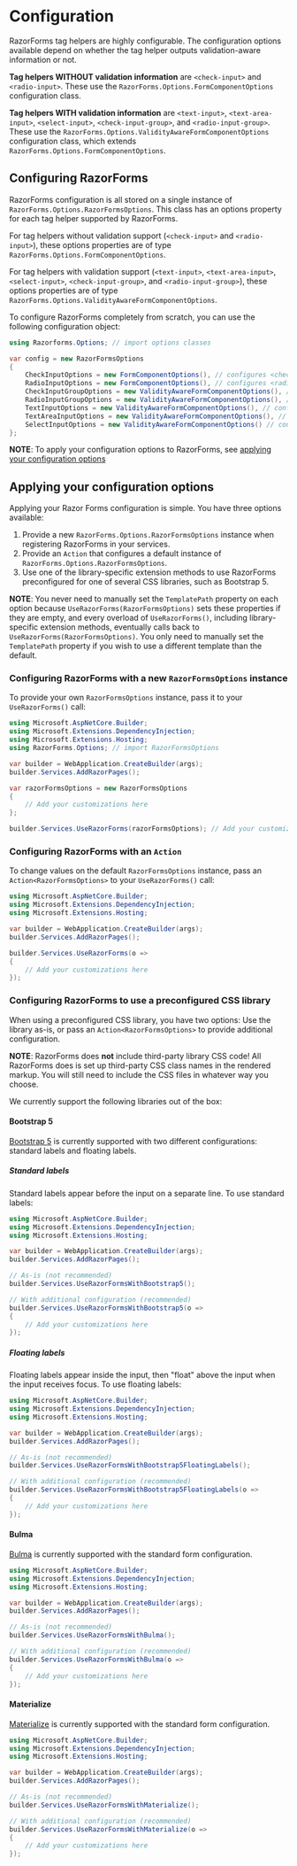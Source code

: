 # Configuration

RazorForms tag helpers are highly configurable. The configuration options available depend on whether the tag helper outputs validation-aware information or not.

**Tag helpers WITHOUT validation information** are `<check-input>` and `<radio-input>`. These use the `RazorForms.Options.FormComponentOptions` configuration class.

**Tag helpers WITH validation information** are `<text-input>`, `<text-area-input>`, `<select-input>`, `<check-input-group>`, and `<radio-input-group>`. These use the `RazorForms.Options.ValidityAwareFormComponentOptions` configuration class, which extends `RazorForms.Options.FormComponentOptions`.

## Configuring RazorForms

RazorForms configuration is all stored on a single instance of `RazorForms.Options.RazorFormsOptions`. This class has an options property for each tag helper supported by RazorForms.

For tag helpers without validation support (`<check-input>` and `<radio-input>`), these options properties are of type `RazorForms.Options.FormComponentOptions`.

For tag helpers with validation support (`<text-input>`, `<text-area-input>`, `<select-input>`, `<check-input-group>`, and `<radio-input-group>`), these options properties are of type `RazorForms.Options.ValidityAwareFormComponentOptions`.

To configure RazorForms completely from scratch, you can use the following configuration object:

```csharp
using Razorforms.Options; // import options classes

var config = new RazorFormsOptions
{
    CheckInputOptions = new FormComponentOptions(), // configures <check-input>
    RadioInputOptions = new FormComponentOptions(), // configures <radio-input>
    CheckInputGroupOptions = new ValidityAwareFormComponentOptions(), // configures <check-input-group>
    RadioInputGroupOptions = new ValidityAwareFormComponentOptions(), // configures <radio-input-group>
    TextInputOptions = new ValidityAwareFormComponentOptions(), // configures <text-input>
    TextAreaInputOptions = new ValidityAwareFormComponentOptions(), // configures <text-area-input>
    SelectInputOptions = new ValidityAwareFormComponentOptions() // configures <select-input>
};
```

**NOTE**: To apply your configuration options to RazorForms, see [applying your configuration options](#applying-your-configuration-options)





## Applying your configuration options

Applying your Razor Forms configuration is simple. You have three options available:

1. Provide a new `RazorForms.Options.RazorFormsOptions` instance when registering RazorForms in your services.
2. Provide an `Action` that configures a default instance of `RazorForms.Options.RazorFormsOptions`.
3. Use one of the library-specific extension methods to use RazorForms preconfigured for one of several CSS libraries, such as Bootstrap 5.

**NOTE**: You never need to manually set the `TemplatePath` property on each option because `UseRazorForms(RazorFormsOptions)` sets these properties if they are empty, and every overload of `UseRazorForms()`, including library-specific extension methods, eventually calls back to `UseRazorForms(RazorFormsOptions)`. You only need to manually set the `TemplatePath` property if you wish to use a different template than the default.

### Configuring RazorForms with a new `RazorFormsOptions` instance

To provide your own `RazorFormsOptions` instance, pass it to your `UseRazorForms()` call:

```csharp
using Microsoft.AspNetCore.Builder;
using Microsoft.Extensions.DependencyInjection;
using Microsoft.Extensions.Hosting;
using RazorForms.Options; // import RazorFormsOptions

var builder = WebApplication.CreateBuilder(args);
builder.Services.AddRazorPages();

var razorFormsOptions = new RazorFormsOptions
{
    // Add your customizations here
};

builder.Services.UseRazorForms(razorFormsOptions); // Add your customized options to RazorForms
```

### Configuring RazorForms with an `Action`

To change values on the default `RazorFormsOptions` instance, pass an `Action<RazorFormsOptions>` to your `UseRazorForms()` call:

```csharp
using Microsoft.AspNetCore.Builder;
using Microsoft.Extensions.DependencyInjection;
using Microsoft.Extensions.Hosting;

var builder = WebApplication.CreateBuilder(args);
builder.Services.AddRazorPages();

builder.Services.UseRazorForms(o =>
{
    // Add your customizations here
});
```

### Configuring RazorForms to use a preconfigured CSS library

When using a preconfigured CSS library, you have two options: Use the library as-is, or pass an `Action<RazorFormsOptions>` to provide additional configuration.

**NOTE**: RazorForms does **not** include third-party library CSS code! All RazorForms does is set up third-party CSS class names in the rendered markup. You will still need to include the CSS files in whatever way you choose.

We currently support the following libraries out of the box:

#### Bootstrap 5

[Bootstrap 5](https://getboostrap.com) is currently supported with two different configurations: standard labels and floating labels.

##### Standard labels

Standard labels appear before the input on a separate line. To use standard labels:

```csharp
using Microsoft.AspNetCore.Builder;
using Microsoft.Extensions.DependencyInjection;
using Microsoft.Extensions.Hosting;

var builder = WebApplication.CreateBuilder(args);
builder.Services.AddRazorPages();

// As-is (not recommended)
builder.Services.UseRazorFormsWithBootstrap5();

// With additional configuration (recommended)
builder.Services.UseRazorFormsWithBootstrap5(o =>
{
    // Add your customizations here
});
```

##### Floating labels

Floating labels appear inside the input, then "float" above the input when the input receives focus. To use floating labels:

```csharp
using Microsoft.AspNetCore.Builder;
using Microsoft.Extensions.DependencyInjection;
using Microsoft.Extensions.Hosting;

var builder = WebApplication.CreateBuilder(args);
builder.Services.AddRazorPages();

// As-is (not recommended)
builder.Services.UseRazorFormsWithBootstrap5FloatingLabels();

// With additional configuration (recommended)
builder.Services.UseRazorFormsWithBootstrap5FloatingLabels(o =>
{
    // Add your customizations here
});
```

#### Bulma

[Bulma](https://bulma.io) is currently supported with the standard form configuration.

```csharp
using Microsoft.AspNetCore.Builder;
using Microsoft.Extensions.DependencyInjection;
using Microsoft.Extensions.Hosting;

var builder = WebApplication.CreateBuilder(args);
builder.Services.AddRazorPages();

// As-is (not recommended)
builder.Services.UseRazorFormsWithBulma();

// With additional configuration (recommended)
builder.Services.UseRazorFormsWithBulma(o =>
{
    // Add your customizations here
});
```

#### Materialize

[Materialize](https://materializecss.com/) is currently supported with the standard form configuration.

```csharp
using Microsoft.AspNetCore.Builder;
using Microsoft.Extensions.DependencyInjection;
using Microsoft.Extensions.Hosting;

var builder = WebApplication.CreateBuilder(args);
builder.Services.AddRazorPages();

// As-is (not recommended)
builder.Services.UseRazorFormsWithMaterialize();

// With additional configuration (recommended)
builder.Services.UseRazorFormsWithMaterialize(o =>
{
    // Add your customizations here
});
```